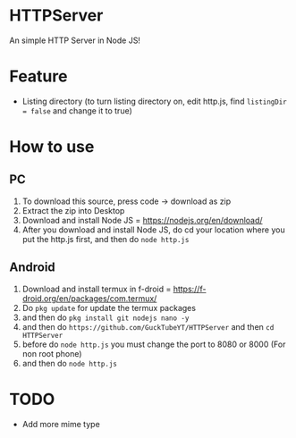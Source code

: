 # HTTPServer
An simple HTTP Server in Node JS!<br>
# Feature
- Listing directory (to turn listing directory on, edit http.js, find `listingDir = false` and change it to true)
# How to use
## PC
1. To download this source, press code -> download as zip
2. Extract the zip into Desktop
3. Download and install Node JS = https://nodejs.org/en/download/
4. After you download and install Node JS, do cd your location where you put the http.js first, and then do `node http.js`
## Android
1. Download and install termux in f-droid = https://f-droid.org/en/packages/com.termux/
2. Do `pkg update` for update the termux packages
3. and then do `pkg install git nodejs nano -y`
4. and then do `https://github.com/GuckTubeYT/HTTPServer` and then `cd HTTPServer`
5. before do `node http.js` you must change the port to 8080 or 8000 (For non root phone)
6. and then do `node http.js`
# TODO
- Add more mime type

